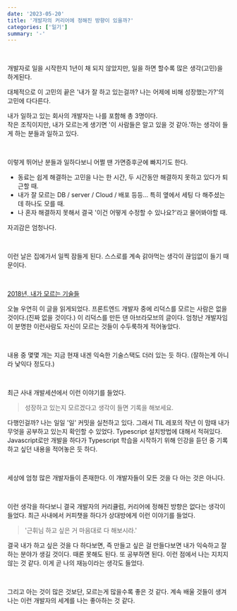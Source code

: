 ```yaml
---
date: '2023-05-20'
title: '개발자의 커리어에 정해진 방향이 있을까?'
categories: ['일기']
summary: '-'
---
```


<br>

개발자로 일을 시작한지 1년이 채 되지 않았지만, 일을 하면 할수록 많은 생각(고민)을 하게된다.

대체적으로 이 고민의 끝은 '내가 잘 하고 있는걸까? 나는 어제에 비해 성장했는가?'의 고민에 다다른다.

내가 일하고 있는 회사의 개발자는 나를 포함해 총 3명이다.  
작은 조직이지만, 내가 모르는게 생기면 '이 사람들은 알고 있을 것 같아.'하는 생각이 들게 하는 분들과 일하고 있다.

<br>

이렇게 뛰어난 분들과 일하다보니 어쩔 땐 가면증후군에 빠지기도 한다.

- 동료는 쉽게 해결하는 고민을 나는 한 시간, 두 시간동안 해결하지 못하고 있다가 퇴근할 때.
- 내가 잘 모르는 DB / server / Cloud / 배포 등등... 특히 옆에서 세팅 다 해주셨는데 하나도 모를 때.
- 나 혼자 해결하지 못해서 결국 '이건 어떻게 수정할 수 있나요?'라고 물어봐야할 때.

자괴감은 엄청나다.

<br>

이런 날은 집에가서 일찍 잠들게 된다. 스스로를 계속 갉아먹는 생각이 끊임없이 들기 때문이다.

<br>

[2018년, 내가 모르는 기술들](https://overreacted.io/ko/things-i-dont-know-as-of-2018/)

오늘 우연히 이 글을 읽게되었다. 프론트엔드 개발자 중에 리덕스를 모르는 사람은 없을 것이다.(진짜 없을 것이다.)
이 리덕스를 만든 댄 아브라모브의 글이다. 엄청난 개발자임이 분명한 이런사람도 자신이 모르는 것들이 수두룩하게 적어놓았다.

<br>

내용 중 몇몇 개는 지금 현재 내겐 익숙한 기술스택도 더러 있는 듯 하다. (잘하는게 아니라 낯익다 정도다.)

<br>

최근 사내 개발세션에서 이런 이야기를 들었다.

> 성장하고 있는지 모르겠다고 생각이 들면 기록을 해보세요.

다행인걸까? 나는 일일 '일' 커밋을 실천하고 있다. 그래서 TIL 레포의 작년 이 맘때 내가 무엇을 공부하고 있는지 확인할 수 있었다.
Typescript 설치방법에 대해서 적혀있다. Javascript로만 개발을 하다가 Typescript 학습을 시작하기 위해 인강을 듣던 중 기록하고 싶던 내용을 적어놓은 듯 하다.

<br>

세상에 엄청 많은 개발자들이 존재한다. 이 개발자들이 모든 것을 다 아는 것은 아니다.

<br>

이런 생각을 하다보니 결국 개발자의 커리큘럼, 커리어에 정해진 방향은 없다는 생각이 들었다.
최근 사내에서 커피챗을 하다가 상대방에게 이런 이야기를 들었다.

> '근휘님 하고 싶은 거 마음대로 다 해보시라.'

결국 내가 하고 싶은 것을 다 하다보면, 즉 만들고 싶은 걸 만들다보면 내가 익숙하고 잘하는 분야가 생길 것이다.
때론 못해도 된다. 또 공부하면 된다. 이런 점에서 나는 지치지않는 것 같다. 이게 곧 나의 재능이라는 생각도 들었다.

<br>

그리고 아는 것이 많은 것보단, 모르는게 많을수록 좋은 것 같다. 계속 배울 것들이 생겨나는 이런 개발자의 세계를 나는 좋아하는 것 같다.
